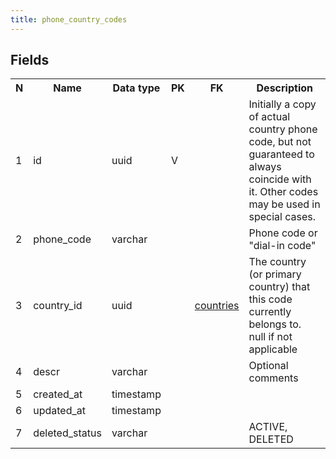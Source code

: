 ```yaml
---
title: phone_country_codes 
---
```


## Fields

<table style="width: 100%">
    <colgroup>
       <col span="1" style="width: 3%;"/>
       <col span="1" style="width: 12%;"/>
       <col span="1" style="width: 10%;"/>
       <col span="1" style="width: 3%;"/>
       <col span="1" style="width: 12%;"/>
       <col span="1" style="width: 60%;"/>
    </colgroup>
  <tr>
    <th>N</th>
    <th>Name</th>
    <th>Data type</th>
    <th>PK</th>
    <th>FK</th>
    <th>Description</th>
  </tr>
<tr><td>1</td><td>id</td><td>uuid</td><td>V</td><td></td><td>Initially a copy of actual country phone code, but not guaranteed to always coincide with it. Other codes may be used in special cases.</td></tr>
<tr><td>2</td><td>phone_code</td><td>varchar</td><td></td><td></td><td>Phone code or "dial-in code"</td></tr>
<tr><td>3</td><td>country_id</td><td>uuid</td><td></td><td><a href="countries.md">countries</a></td><td>The country (or primary country) that this code currently belongs to. null if not applicable</td></tr>
<tr><td>4</td><td>descr</td><td>varchar</td><td></td><td></td><td>Optional comments</td></tr>
<tr><td>5</td><td>created_at</td><td>timestamp</td><td></td><td></td><td></td></tr>
<tr><td>6</td><td>updated_at</td><td>timestamp</td><td></td><td></td><td></td></tr>
<tr><td>7</td><td>deleted_status</td><td>varchar</td><td></td><td></td><td>ACTIVE, DELETED</td></tr>

</table>